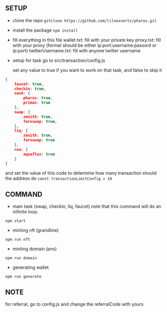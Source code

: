 ## SETUP

- clone the repo
  `
 gitclone https://github.com/lilnoxvertz/pharos.git
`

- install the package
  `
 npm install
`

- fill everything in this file
  wallet.txt: fill with your private key
  proxy.txt: fill with your proxy (format should be either ip:port:username:passord or ip:port)
  twitterUsername.txt: fill with anyone twitter username

- setup for task
  go to src/transaction/config.js

  set any value to true if you want to work on that task, and false to skip it
```json
{
    faucet: true,
    checkin: true,
    send: {
        pharos: true,
        primus: true
    },
    swap: {
        zenith: true,
        faroswap: true,
    },
    liq: {
        zenith: true,
        faroswap: true
    },
    rwa: {
        aquaflux: true
    }
}
```
  and set the value of this code to determine how many transaction should the address do
  `
 const transactionLimitConfig = 10
`

## COMMAND

- main task (swap, checkin, liq, faucet)
  note that this command will do an infinite loop.

`
 npm start
`

- minting nft (grandline)

`
 npm run nft
`

- minting domain (pns)

`
 npm run domain
`

- generating wallet

`
 npm run generate
`

## NOTE

for referral, go to config.js and change the referralCode with yours
